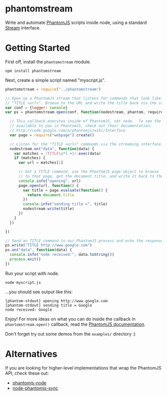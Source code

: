 # phantomstream

Write and automate [PhantomJS](http://phantomjs.org) scripts inside node, using
a standard [Stream](http://nodejs.org/api/stream.html) interface.

# Getting Started

First off, install the `phantomstream` module.

    npm install phantomstream

Next, create a simple script named "myscript.js".

```javascript
phantomstream = require("../phantomstream")

// Open up a PhantomJS stream that listens for commands that look like
// "TITLE <url>". Browse to the URL and write the title back via the stream.
var conf = {logger: console}
var ps = phantomstream.open(conf, function(nodestream, phantom, require, global) {

  // This callback executes inside of PhantomJS, not node.  To see the API
  // available to you in PhantomJS, check out their documentation:
  // http://code.google.com/p/phantomjs/wiki/Interface
  var page = require("webpage").create()

  // Listen for the "TITLE <url>" commands via the streaming interface.
  nodestream.on("data", function(data) {
    var matches = /TITLE\s*(.+)/.exec(data)
    if (matches) {
      var url = matches[1]

      // Got a TITLE command, use the PhantomJS page object to browse
      // to that page, get the document title, and write it back to the stream.
      console.info("opening", url)
      page.open(url, function() {
        var title = page.evaluate(function() {
          return document.title
        })
        console.info("sending title =", title)
        nodestream.write(title)
      })
    }
  })

})

// Send an TITLE command to our PhantomJS process and echo the response.
ps.write("TITLE http://www.google.com")
ps.on("data", function(data) {
  console.info("node received:", data.toString())
  process.exit()
})
```

Run your script with node.

    node myscript.js

...you should see output like this:

    [phantom-stdout] opening http://www.google.com
    [phantom-stdout] sending title = Google
    node received: Google

Enjoy! For more ideas on what you can do inside the callback in
`phantomstream.open()` callback, read the
[PhantomJS documentation](http://code.google.com/p/phantomjs/wiki/Interface).

Don't forget try out some demos from the `examples/` directory :)

# Alternatives

If you are looking for higher-level implementations that wrap the PhantomJS API,
check these out:

* [phantomjs-node](https://github.com/sgentle/phantomjs-node)
* [node-phantomjs-sync](https://github.com/sebv/node-phantomjs-sync)
